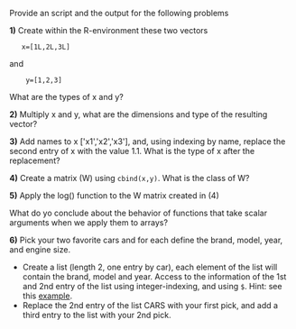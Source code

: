 

Provide an script and the output for the following problems

**1)** Create within the R-environment these two vectors

       x=[1L,2L,3L]

and

        y=[1,2,3]
   
 What are the types of x and y?
 
 
 **2)** Multiply x and y, what are the dimensions and type of the resulting vector?
 
 **3)** Add names to x ['x1','x2','x3'], and, using indexing by name, replace the second entry of x with the value 1.1. What is the type of x after the replacement?
 
 
 **4)** Create a matrix (W) using `cbind(x,y)`. What is the class of W?
       
 **5)** Apply the log() function to the W matrix created in (4)
 
 What do yo conclude about the behavior of functions that take scalar arguments when we apply them to arrays?
       
 **6)** Pick your two favorite cars and for each define the brand, model, year, and engine size. 
   - Create a list (length 2, one entry by car), each element of the list will contain the brand, model and year. Access to the information of the 1st and 2nd entry of the list using integer-indexing, and using `$`. Hint: see this [example](https://github.com/gdlc/STAT_COMP/blob/master/HANDOUTS/RIntro.md#lists).
   - Replace the 2nd entry of the list CARS with your first pick, and add a third entry to the list with your 2nd pick.


